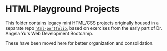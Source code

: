 # HTML Playground Projects

This folder contains legacy mini HTML/CSS projects originally housed in a separate repo [`html-portfolio`](https://github.com/yourusername/html-portfolio), based on exercises from the early part of Dr. Angela Yu's Web Development Bootcamp.

These have been moved here for better organization and consolidation.
